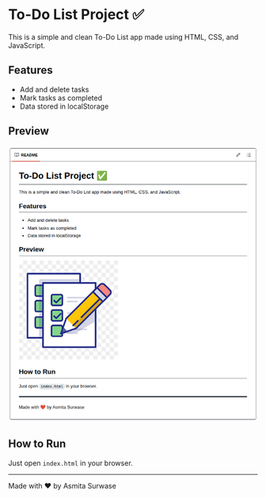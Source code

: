 # To-Do List Project ✅

This is a simple and clean To-Do List app made using HTML, CSS, and JavaScript.

## Features
- Add and delete tasks
- Mark tasks as completed
- Data stored in localStorage

## Preview
![To-Do Preview](images/todo_screenshot.png)

## How to Run
Just open `index.html` in your browser.

---

Made with ❤️ by Asmita Surwase
